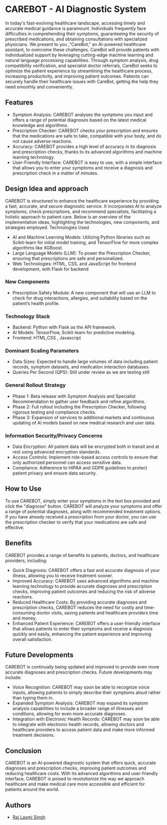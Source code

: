 # CAREBOT - AI Diagnostic System
In today's fast-evolving healthcare landscape, accessing timely and accurate medical guidance is paramount. Individuals frequently face difficulties in comprehending their symptoms, guaranteeing the security of prescribed medications, and obtaining consultations with specialized physicians. We present to you ,"CareBot," an AI-powered healthcare assistant, to overcome these challenges. CareBot will provide patients with individualized support by leveraging cutting-edge machine learning and natural language processing capabilities. Through symptom analysis, drug compatibility verification, and specialist doctor referrals, CareBot seeks to optimize the patient experience by streamlining the healthcare process, increasing productivity, and improving patient outcomes. Patients can securely handle their healthcare issues with CareBot, getting the help they need smoothly and conveniently.

## Features
* Symptom Analysis: CAREBOT analyses the symptoms you input and offers a range of potential diagnoses based on the latest medical knowledge and algorithms.
* Prescription Checker: CAREBOT checks your prescription and ensures that the medications are safe to take, compatible with your body, and do not cause adverse reactions.
* Accuracy: CAREBOT provides a high level of accuracy in its diagnosis and prescription checks, thanks to its advanced algorithms and machine learning technology.
* User-Friendly Interface: CAREBOT is easy to use, with a simple interface that allows you to enter your symptoms and receive a diagnosis and prescription check in a matter of minutes.
  
## Design Idea and approach
CAREBOT is structured to enhance the healthcare experience by providing a fast, accurate, and secure diagnostic service. It incorporates AI to analyze symptoms, check prescriptions, and recommend specialists, facilitating a holistic approach to patient care. Below is an overview of the implementation ideas, highlighting the technologies, new components, and strategies employed.
 Technologies Used
* AI and Machine Learning Models: Utilizing Python libraries such as Scikit-learn for initial model training, and TensorFlow for more complex algorithms like XGBoost.
* Large Language Models (LLM): To power the Prescription Checker, ensuring that prescriptions are safe and personalized.
* Web Technologies: HTML, CSS, and JavaScript for frontend development, with Flask for backend
### New Components
* Prescription Safety Module: A new component that will use an LLM to check for drug interactions, allergies, and suitability based on the patient’s health profile.
### Technology Stack
* Backend: Python with Flask as the API framework.
* AI Models: TensorFlow, Scikit-learn for predictive modeling.
* Frontend: HTML,CSS , Javascript
### Dominant Scaling Parameters
* Data Sizes: Expected to handle large volumes of data including patient records, symptom datasets, and medication interaction databases.
* Queries Per Second (QPS): Still under review as we are testing still
### General Rollout Strategy
* Phase 1: Beta release with Symptom Analysis and Specialist Recommendation to gather user feedback and refine algorithms.
* Phase 2: Full rollout including the Prescription Checker, following rigorous testing and compliance checks.
* Phase 3: Expansion of services to additional markets and continuous updating of AI models based on new medical research and user data.
### Information Security/Privacy Concerns
* Data Encryption: All patient data will be encrypted both in transit and at rest using advanced encryption standards.
* Access Controls: Implement role-based access controls to ensure that only authorized personnel can access sensitive data.
* Compliance: Adherence to HIPAA and GDPR guidelines to protect patient privacy and ensure data security.

## How to Use
To use CAREBOT, simply enter your symptoms in the text box provided and click the "diagnose" button. CAREBOT will analyze your symptoms and offer a range of potential diagnoses, along with recommended treatment options. If you have already received a prescription from your doctor, you can use the prescription checker to verify that your medications are safe and effective.

## Benefits
CAREBOT provides a range of benefits to patients, doctors, and healthcare providers, including:

* Quick Diagnosis: CAREBOT offers a fast and accurate diagnosis of your illness, allowing you to receive treatment sooner.
* Improved Accuracy: CAREBOT uses advanced algorithms and machine learning technology to provide accurate diagnoses and prescription checks, improving patient outcomes and reducing the risk of adverse reactions.
* Reduced Healthcare Costs: By providing accurate diagnoses and prescription checks, CAREBOT reduces the need for costly and time-consuming doctor visits, saving patients and healthcare providers time and money.
* Enhanced Patient Experience: CAREBOT offers a user-friendly interface that allows patients to enter their symptoms and receive a diagnosis quickly and easily, enhancing the patient experience and improving overall satisfaction.

## Future Developments
CAREBOT is continually being updated and improved to provide even more accurate diagnoses and prescription checks. Future developments may include:

* Voice Recognition: CAREBOT may soon be able to recognize voice inputs, allowing patients to simply describe their symptoms aloud rather than typing them in.
* Expanded Symptom Analysis: CAREBOT may expand its symptom analysis capabilities to include a broader range of illnesses and conditions, allowing for even more accurate diagnoses.
* Integration with Electronic Health Records: CAREBOT may soon be able to integrate with electronic health records, allowing doctors and healthcare providers to access patient data and make more informed treatment decisions.

## Conclusion
CAREBOT is an AI-powered diagnostic system that offers quick, accurate diagnoses and prescription checks, improving patient outcomes and reducing healthcare costs. With its advanced algorithms and user-friendly interface, CAREBOT is poised to revolutionize the way we approach healthcare and make medical care more accessible and efficient for patients around the world.

## Authors
* [Raj Laxmi Singh](https://github.com/Rajlaxmisingh)

